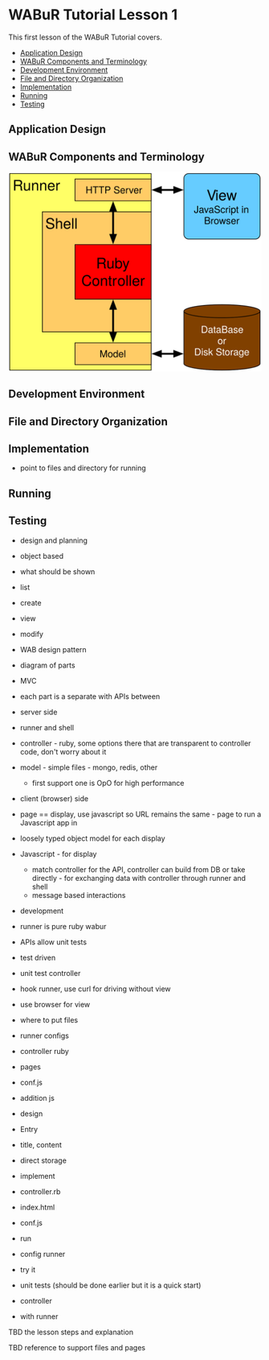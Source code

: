 
# WABuR Tutorial Lesson 1

This first lesson of the WABuR Tutorial covers.

 - [Application Design](#application-design)
 - [WABuR Components and Terminology](#wabur-components-and-terminology)
 - [Development Environment](#development-environment)
 - [File and Directory Organization](#file-and-directory-organization)
 - [Implementation](#implementation)
 - [Running](#running)
 - [Testing](#testing)

## Application Design

## WABuR Components and Terminology



![](wab_parts.svg)


## Development Environment

## File and Directory Organization

## Implementation

- point to files and directory for running

## Running

## Testing




- design and planning
 - object based
 - what should be shown
  - list
  - create
  - view
  - modify
  
- WAB design pattern
 - diagram of parts
 - MVC
  - each part is a separate with APIs between
  - server side
   - runner and shell
   - controller
    - ruby, some options there that are transparent to controller code, don't worry about it
   - model
    - simple files
    - mongo, redis, other
     - first support one is OpO for high performance
  - client (browser) side
   - page == display, use javascript so URL remains the same
    - page to run a Javascript app in
   - loosely typed object model for each display
   - Javascript
    - for display
      - match controller for the API, controller can build from DB or take directly
    - for exchanging data with controller through runner and shell
     - message based interactions

- development
 - runner is pure ruby wabur
 - APIs allow unit tests
 - test driven
  - unit test controller
  - hook runner, use curl for driving without view
  - use browser for view

- where to put files
 - runner configs
 - controller ruby
 - pages
  - conf.js
  - addition js

- design
 - Entry
  - title, content
 - direct storage
- implement
 - controller.rb
 - index.html
 - conf.js
- run
 - config runner
 - try it
- unit tests (should be done earlier but it is a quick start)
 - controller
 - with runner



TBD the lesson steps and explanation

TBD reference to support files and pages
